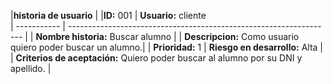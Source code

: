 

|**historia de usuario** | 
|**ID:**  001 | **Usuario:**  cliente                                
| ----------- | ------------------------------------------------------------------ | 
| **Nombre historia:** Buscar alumno |
| **Descripcion:** Como usuario quiero poder buscar un alumno.|
| **Prioridad:** 1 | **Riesgo en desarrollo:** Alta |
| **Criterios de aceptación:** Quiero poder buscar al alumno por su DNI y apellido. | 


